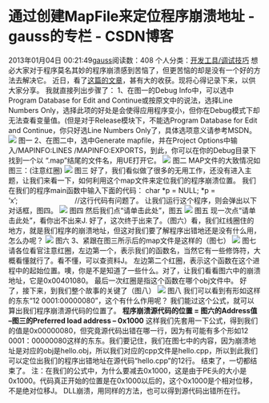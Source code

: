 # 通过创建MapFile来定位程序崩溃地址 - gauss的专栏 - CSDN博客
2013年01月04日 00:21:49[gauss](https://me.csdn.net/mathlmx)阅读数：408
个人分类：[开发工具/调试技巧](https://blog.csdn.net/mathlmx/article/category/1317877)
想必大家对于程序莫名其妙的程序崩溃感到苦恼了，但更苦恼的却是没有一个好的方法去解决它。
近日，看了[这篇的文章](http://www.codeproject.com/debug/mapfile.asp)，甚有大的收获。现将心得记录下来，以供大家分享。
我就直接列出步骤了：
1、在图一的Debug Info中，可以选中Program Database for Edit and Continue或按原文中的说法，选择Line
 Numbers Only，选择此项的好处是会使得应用程序变小，但你在Debug模式下却无法查看变量值。(但是对于Release模块下，不能选Program
 Database for Edit and Continue，你只好选Line Numbers Only了，具体选项意义请参考MSDN。
![](https://p-blog.csdn.net/images/p_blog_csdn_net/ytfrdfiw/p1.JPG)
图一
2、在图二中，选中Generate mapfile，并在Project Options中输入/MAPINFO:LINES
 /MAPINFO:EXPORTS，到此，你可以在你的Debug目录下找到一个以 “.map”结尾的文件名，用UE打开它。
![](https://p-blog.csdn.net/images/p_blog_csdn_net/ytfrdfiw/p2.jpg)
图二
MAP文件的大致情况如图三：(注意红圈)
![](https://p-blog.csdn.net/images/p_blog_csdn_net/ytfrdfiw/3.jpg)
图三
好了，我们看似做了很多的无用工作，还没有进入主题，让我们来看一下，如何利用这个map文件来定位我们的程序崩溃位置。
我们在我们的程序main函数中输入下面的代码：
char *p = NULL;
*p = ‘x’;                             //这行代码有问题了。
让我们运行这个程序，则会弹出以下对话框，图四。
![](https://p-blog.csdn.net/images/p_blog_csdn_net/ytfrdfiw/4.jpg)
图四
然后我们点“请单击此处”，图五
![](https://p-blog.csdn.net/images/p_blog_csdn_net/ytfrdfiw/5.jpg)
图五
现一次点“请单击此处”，看你出不出来J.
好了，这次终于出来了。（图六）看，我们红线圈住的地方，就是我们程序的崩溃地址，但这对我们要了解程序出错地还是没有什么用，怎么办呢？
![](https://p-blog.csdn.net/images/p_blog_csdn_net/ytfrdfiw/6.jpg)
图六
3、紧跟在图三所示后的map文件是这样的（图七）
![](https://p-blog.csdn.net/images/p_blog_csdn_net/ytfrdfiw/7.jpg)
图七
请各位看官注意红圈，左边第一个，表示我们的函数名，当然它有一些修饰符，大概看懂就行了。看不懂，可以查资料J。
左边第二个红圈，表示这个函数在这个进程中的起始位置。噢，你是不是知道了一些什么。对了，让我们看看图六中的崩溃地址，它是0x00401080。
最后一次红圈是指这个函数在哪个obj文件中。
好了，接下来，到我们整个故事的关键了（图八）
![](https://p-blog.csdn.net/images/p_blog_csdn_net/ytfrdfiw/8.jpg)
图八
我们可以看到有形如这样的东东“12 0001:00000080”，这个有什么作用呢？
我们能过这个公式，就可以算出我们程序崩溃源代码的位置了。
**程序崩溃源代码的位置 = 图六的Address值 –图三的Preferred load address – 0x1000**
这样我们先套用一下公式，得到我们的值是0x00000080，但究竟源代码出错在哪一行，因为有可能有多个形如12 0001：00000080这样的东东。我们要记住，我们在图七中的内容，因为崩溃地址是对应的obj是hello.obj，所以我们对应的cpp文件是hello.cpp，所以到此我们可以定位出我们的程序出错地址在源代码“hello.cpp”的12行。
结束了，一切都结束了。
注：在我们的公式中，为什么要减去0x1000，这是由于PE头的大小是0x1000。代码真正开始的位置是在0x1000以后的，这个0x1000是个相对位移，不是绝对位移J。
DLL崩溃，用同样的方法，也可以得到源代码出错所在行。
